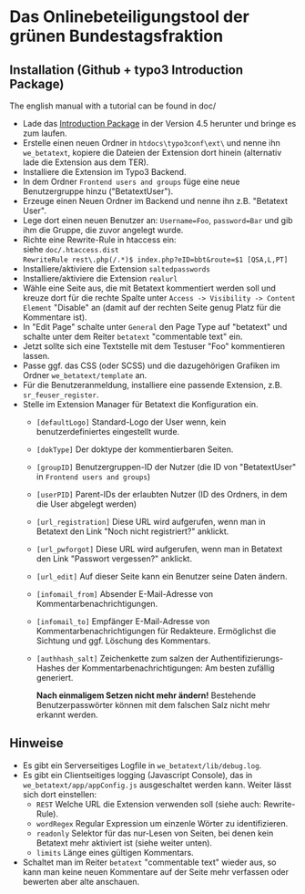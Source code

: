 # Das Onlinebeteiligungstool der grünen Bundestagsfraktion #

## Installation (Github + typo3 Introduction Package) ##
The english manual with a tutorial can be found in doc/

- Lade das [Introduction Package](http://typo3.org/download/) in der Version 4.5 herunter und bringe es zum laufen.
- Erstelle einen neuen Ordner in `htdocs\typo3conf\ext\` und nenne ihn `we_betatext`, kopiere die Dateien der Extension dort hinein (alternativ lade die Extension aus dem TER).
- Installiere die Extension im Typo3 Backend.
- In dem Ordner `Frontend users and groups` füge eine neue Benutzergruppe hinzu ("BetatextUser").
- Erzeuge einen Neuen Ordner im Backend und nenne ihn z.B. "Betatext User".
- Lege dort einen neuen Benutzer an: `Username=Foo`, `password=Bar` und gib ihm die Gruppe, die zuvor angelegt wurde.
- Richte eine Rewrite-Rule in htaccess ein:  
	siehe `doc/.htaccess.dist`  	
	`RewriteRule rest\.php(/.*)$ index.php?eID=bbt&route=$1 [QSA,L,PT]`
- Installiere/aktiviere die Extension `saltedpasswords`
- Installiere/aktiviere die Extension `realurl`
- Wähle eine Seite aus, die mit Betatext kommentiert werden soll und kreuze dort für die rechte Spalte unter `Access -> Visibility -> Content Element` "Disable" an (damit auf der rechten Seite genug Platz für die Kommentare ist).
- In "Edit Page" schalte unter `General` den Page Type auf "betatext" und schalte unter dem Reiter `betatext` "commentable text" ein.
- Jetzt sollte sich eine Textstelle mit dem Testuser "Foo" kommentieren lassen.
- Passe ggf. das CSS (oder SCSS) und die dazugehörigen Grafiken im Ordner `we_betatext/template` an.
- Für die Benutzeranmeldung, installiere eine passende Extension, z.B. `sr_feuser_register`.
- Stelle im Extension Manager für Betatext die Konfiguration ein.
	- `[defaultLogo]` Standard-Logo der User wenn, kein benutzerdefiniertes eingestellt wurde.
	- `[dokType]` Der doktype der kommentierbaren Seiten.
	- `[groupID]` Benutzergruppen-ID der Nutzer (die ID von "BetatextUser" in `Frontend users and groups`)
	- `[userPID]` Parent-IDs der erlaubten Nutzer (ID des Ordners, in dem die User abgelegt werden)
	- `[url_registration]` Diese URL wird aufgerufen, wenn man in Betatext den Link "Noch nicht registriert?" anklickt.
	- `[url_pwforgot]` Diese URL wird aufgerufen, wenn man in Betatext den Link "Passwort vergessen?" anklickt.
	- `[url_edit]` Auf dieser Seite kann ein Benutzer seine Daten ändern.
	- `[infomail_from]` Absender E-Mail-Adresse von Kommentarbenachrichtigungen.
	- `[infomail_to]` Empfänger E-Mail-Adresse von Kommentarbenachrichtigungen für Redakteure. Ermöglichst die Sichtung und ggf. Löschung des Kommentars.
	- `[authhash_salt]` Zeichenkette zum salzen der Authentifizierungs-Hashes der Kommentarbenachrichtigungen: Am besten zufällig generiert.

		**Nach einmaligem Setzen nicht mehr ändern!** Bestehende Benutzerpasswörter können mit dem falschen Salz nicht mehr erkannt werden.

## Hinweise ##

- Es gibt ein Serverseitiges Logfile in `we_betatext/lib/debug.log`.
- Es gibt ein Clientseitiges logging (Javascript Console), das in `we_betatext/app/appConfig.js` ausgeschaltet werden kann. Weiter lässt sich dort einstellen:
	- `REST` Welche URL die Extension verwenden soll (siehe auch: Rewrite-Rule).
	- `wordRegex` Regular Expression um einzenle Wörter zu identifizieren.
	- `readonly` Selektor für das nur-Lesen von Seiten, bei denen kein Betatext mehr aktiviert ist (siehe weiter unten).
	- `limits` Länge eines gültigen Kommentars.
- Schaltet man im Reiter `betatext` "commentable text" wieder aus, so kann man keine neuen Kommentare auf der Seite mehr verfassen oder bewerten aber alte anschauen.